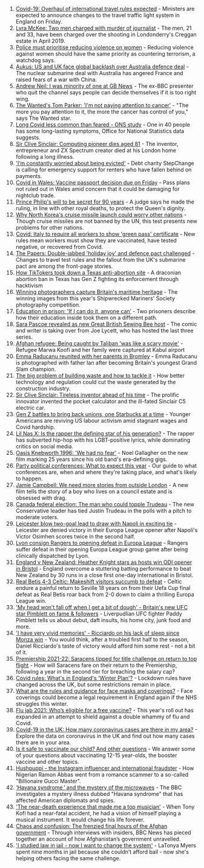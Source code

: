 1. [Covid-19: Overhaul of international travel rules expected](https://www.bbc.co.uk/news/uk-58591550?at_medium=RSS&at_campaign=KARANGA) - Ministers are expected to announce changes to the travel traffic light system in England on Friday.
2. [Lyra McKee: Two men charged with murder of journalist](https://www.bbc.co.uk/news/uk-northern-ireland-58587866?at_medium=RSS&at_campaign=KARANGA) - The men, 21 and 33, have been charged over the shooting in Londonderry's Creggan estate in April 2019.
3. [Police must prioritise reducing violence on women](https://www.bbc.co.uk/news/uk-58591225?at_medium=RSS&at_campaign=KARANGA) - Reducing violence against women should have the same priority as countering terrorism, a watchdog says.
4. [Aukus: US and UK face global backlash over Australia defence deal](https://www.bbc.co.uk/news/world-58592613?at_medium=RSS&at_campaign=KARANGA) - The nuclear submarine deal with Australia has angered France and raised fears of a war with China.
5. [Andrew Neil: I was minority of one at GB News](https://www.bbc.co.uk/news/uk-politics-58591909?at_medium=RSS&at_campaign=KARANGA) - The ex-BBC presenter who quit the channel says people can decide themselves if it is too right wing.
6. [The Wanted's Tom Parker: 'I'm not paying attention to cancer'](https://www.bbc.co.uk/news/entertainment-arts-58583324?at_medium=RSS&at_campaign=KARANGA) - "The more you pay attention to it, the more the cancer has control of you," says The Wanted star.
7. [Long Covid less common than feared - ONS study](https://www.bbc.co.uk/news/health-58584558?at_medium=RSS&at_campaign=KARANGA) - One in 40 people has some long-lasting symptoms, Office for National Statistics data suggests.
8. [Sir Clive Sinclair: Computing pioneer dies aged 81](https://www.bbc.co.uk/news/uk-58587521?at_medium=RSS&at_campaign=KARANGA) - The inventor, entrepreneur and ZX Spectrum creator died at his London home following a long illness.
9. ['I’m constantly worried about being evicted'](https://www.bbc.co.uk/news/business-58589759?at_medium=RSS&at_campaign=KARANGA) - Debt charity StepChange is calling for emergency support for renters who have fallen behind on payments.
10. [Covid in Wales: Vaccine passport decision due on Friday](https://www.bbc.co.uk/news/uk-wales-politics-58517155?at_medium=RSS&at_campaign=KARANGA) - Pass plans not ruled out in Wales amid concern that it could be damaging for nightclub trade.
11. [Prince Philip's will to be secret for 90 years](https://www.bbc.co.uk/news/uk-58587147?at_medium=RSS&at_campaign=KARANGA) - A judge says he made the ruling, in line with other royal deaths, to protect the Queen's dignity.
12. [Why North Korea's cruise missile launch could worry other nations](https://www.bbc.co.uk/news/world-asia-58592308?at_medium=RSS&at_campaign=KARANGA) - Though cruise missiles are not banned by the UN, this test presents new problems for other nations.
13. [Covid: Italy to require all workers to show 'green pass' certificate](https://www.bbc.co.uk/news/world-europe-58590187?at_medium=RSS&at_campaign=KARANGA) - New rules mean workers must show they are vaccinated, have tested negative, or recovered from Covid.
14. [The Papers: Double-jabbed 'holiday joy' and defence pact challenged](https://www.bbc.co.uk/news/blogs-the-papers-58591785?at_medium=RSS&at_campaign=KARANGA) - Changes to travel test rules and the fallout from the UK's submarine pact are among the front-page stories.
15. [How TikTokers took down a Texas anti-abortion site](https://www.bbc.co.uk/news/world-us-canada-58577039?at_medium=RSS&at_campaign=KARANGA) - A draconian abortion ban in Texas has Gen Z fighting its enforcement through hacktivism
16. [Winning photographers capture Britain's maritime heritage](https://www.bbc.co.uk/news/in-pictures-58585399?at_medium=RSS&at_campaign=KARANGA) - The winning images from this year's Shipwrecked Mariners' Society photography competition.
17. [Education in prison: 'If I can do it, anyone can’](https://www.bbc.co.uk/news/education-58589519?at_medium=RSS&at_campaign=KARANGA) - Two prisoners describe how their education inside took them on a different path.
18. [Sara Pascoe revealed as new Great British Sewing Bee host](https://www.bbc.co.uk/news/entertainment-arts-58586090?at_medium=RSS&at_campaign=KARANGA) - The comic and writer is taking over from Joe Lycett, who has hosted the last three series.
19. [Afghan refugee: Being caught by Taliban 'was like a scary movie'](https://www.bbc.co.uk/news/uk-england-58576104?at_medium=RSS&at_campaign=KARANGA) - Refugee Marwa Koofi and her family were captured at Kabul airport
20. [Emma Raducanu reunited with her parents in Bromley](https://www.bbc.co.uk/news/uk-england-london-58585022?at_medium=RSS&at_campaign=KARANGA) - Emma Raducanu is photographed with father Ian after becoming Britain's youngest Grand Slam champion.
21. [The big problem of building waste and how to tackle it](https://www.bbc.co.uk/news/business-57899572?at_medium=RSS&at_campaign=KARANGA) - How better technology and regulation could cut the waste generated by the construction industry.
22. [Sir Clive Sinclair: Tireless inventor ahead of his time](https://www.bbc.co.uk/news/science-environment-29985976?at_medium=RSS&at_campaign=KARANGA) - The prolific innovator invented the pocket calculator and the ill-fated Sinclair C5 electric car.
23. [Gen Z battles to bring back unions, one Starbucks at a time](https://www.bbc.co.uk/news/business-58540250?at_medium=RSS&at_campaign=KARANGA) - Younger Americans are reviving US labour activism amid stagnant wages and Covid hardship.
24. [Lil Nas X: Is the rapper the defining star of his generation?](https://www.bbc.co.uk/news/entertainment-arts-58583320?at_medium=RSS&at_campaign=KARANGA) - The rapper has subverted hip-hop with his LGBT-positive lyrics, while dominating critics on social media.
25. [Oasis Knebworth 1996: 'We had no fear'](https://www.bbc.co.uk/news/entertainment-arts-58557010?at_medium=RSS&at_campaign=KARANGA) - Noel Gallagher on the new film marking 25 years since his old band's era-defining gigs.
26. [Party political conferences: What to expect this year](https://www.bbc.co.uk/news/uk-politics-58549950?at_medium=RSS&at_campaign=KARANGA) - Our guide to what conferences are, when and where they're taking place, and what's likely to happen.
27. [Jamie Campbell: We need more stories from outside London](https://www.bbc.co.uk/news/entertainment-arts-58537571?at_medium=RSS&at_campaign=KARANGA) - A new film tells the story of a boy who lives on a council estate and is obsessed with drag.
28. [Canada federal election: The man who could topple Trudeau](https://www.bbc.co.uk/news/world-us-canada-58587402?at_medium=RSS&at_campaign=KARANGA) - The new Conservative leader has tied Justin Trudeau in the polls with a pitch to moderate voters.
29. [Leicester blow two-goal lead to draw with Napoli in exciting tie](https://www.bbc.co.uk/sport/football/58519071?at_medium=RSS&at_campaign=KARANGA) - Leicester are denied victory in their Europa League opener after Napoli's Victor Osimhen scores twice in the second half.
30. [Lyon consign Rangers to opening defeat in Europa League](https://www.bbc.co.uk/sport/football/58493153?at_medium=RSS&at_campaign=KARANGA) - Rangers suffer defeat in their opening Europa League group game after being clinically dispatched by Lyon.
31. [England v New Zealand: Heather Knight stars as hosts win ODI opener in Bristol](https://www.bbc.co.uk/sport/cricket/58588012?at_medium=RSS&at_campaign=KARANGA) - England overcome a stuttering batting performance to beat New Zealand by 30 runs in a close first one-day international in Bristol.
32. [Real Betis 4-3 Celtic: Makeshift visitors succumb to defeat](https://www.bbc.co.uk/sport/football/58493146?at_medium=RSS&at_campaign=KARANGA) - Celtic endure a painful return to Seville 18 years on from their Uefa Cup final defeat as Real Betis roar back from 2-0 down to claim a thrilling Europa League win.
33. ['My head won't fall off when I get a bit of dough' - Britain's new UFC star Pimblett on fame & followers](https://www.bbc.co.uk/sport/mixed-martial-arts/58583832?at_medium=RSS&at_campaign=KARANGA) - Liverpudlian UFC fighter Paddy Pimblett tells us about debut, daft insults, his home city, junk food and more.
34. ['I have very vivid memories' - Ricciardo on his lack of sleep since Monza win](https://www.bbc.co.uk/sport/formula1/58578393?at_medium=RSS&at_campaign=KARANGA) - You would think, after a troubled first half to the season, Daniel Ricciardo's taste of victory would afford him some rest - not a bit of it.
35. [Premiership 2021-22: Saracens tipped for title challenge on return to top flight](https://www.bbc.co.uk/sport/rugby-union/58549044?at_medium=RSS&at_campaign=KARANGA) - How will Saracens fare on their return to the Premiership, following a year in the second tier for breaching the salary cap?
36. [Covid rules: What's in England's 'Winter Plan'?](https://www.bbc.co.uk/news/explainers-52530518?at_medium=RSS&at_campaign=KARANGA) - Lockdown rules have changed across the UK, but some restrictions remain in place.
37. [What are the rules and guidance for face masks and coverings?](https://www.bbc.co.uk/news/health-51205344?at_medium=RSS&at_campaign=KARANGA) - Face coverings could become a legal requirement in England again if the NHS struggles this winter.
38. [Flu jab 2021: Who’s eligible for a free vaccine?](https://www.bbc.co.uk/news/health-53847025?at_medium=RSS&at_campaign=KARANGA) - This year's roll out has expanded in an attempt to shield against a double whammy of flu and Covid.
39. [Covid-19 in the UK: How many coronavirus cases are there in my area?](https://www.bbc.co.uk/news/uk-51768274?at_medium=RSS&at_campaign=KARANGA) - Explore the data on coronavirus in the UK and find out how many cases there are in your area.
40. [Is it safe to vaccinate our child? And other questions](https://www.bbc.co.uk/news/world-asia-china-51176409?at_medium=RSS&at_campaign=KARANGA) - We answer some of your questions about vaccinating 12-15 year-olds, the booster vaccine and other topics.
41. [Hushpuppi - the Instagram influencer and international fraudster](https://www.bbc.co.uk/news/world-africa-58553109?at_medium=RSS&at_campaign=KARANGA) - How Nigerian Ramon Abbas went from a romance scammer to a so-called "Billionaire Gucci Master".
42. [‘Havana syndrome ’ and the mystery of the microwaves](https://www.bbc.co.uk/news/world-58396698?at_medium=RSS&at_campaign=KARANGA) - The BBC investigates a mystery illness dubbed "Havana syndrome" that has affected American diplomats and spies.
43. ['The near-death experience that made me a top musician'](https://www.bbc.co.uk/news/stories-58465559?at_medium=RSS&at_campaign=KARANGA) - When Tony Kofi had a near-fatal accident, he had a vision of himself playing a musical instrument. It would change his life forever.
44. [Chaos and confusion: The frenzied final hours of the Afghan government](https://www.bbc.co.uk/news/world-asia-58477131?at_medium=RSS&at_campaign=KARANGA) - Through interviews with insiders, BBC News has pieced together an account of how Afghanistan’s government unravelled.
45. ['I studied law in jail - now I want to change the system'](https://www.bbc.co.uk/news/stories-58311196?at_medium=RSS&at_campaign=KARANGA) - LaTonya Myers spent nine months in jail because she couldn’t afford bail - now she's helping others facing the same challenge.
